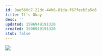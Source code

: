 ```yaml
---
id: 9ae560c7-22dc-44b6-81da-f67fecb5a5c6
title: It's Okay
desc: ''
updated: 1596949191320
created: 1596949191320
stub: false
---
```

![](https://kevinslin-images.s3.us-west-2.amazonaws.com/images/comics/Paper.Comics.4.png)
